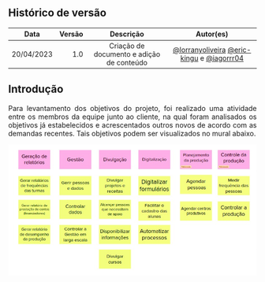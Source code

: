 ## Histórico de versão

|  Data  |   Versão   | Descrição |Autor(es)
|:------:|-----------:|:-------:|:---:|
| 20/04/2023 | 1.0 | Criação de documento e adição de conteúdo | [@lorranyoliveira](https://github.com/lorranyoliveira) [@eric-kingu](https://github.com/eric-kingu) e [@iagorrr04](https://github.com/Iagorrr04)|

## Introdução

<p align="justify"> Para levantamento dos objetivos do projeto, foi realizado uma atividade entre os membros da equipe junto ao cliente, na qual foram analisados os objetivos já estabelecidos e acrescentados outros novos de acordo com as demandas recentes. Tais objetivos podem ser visualizados no mural abaixo.
</p>

![Objetivos](../assets/objetivo/objetivos_proj.jpeg)